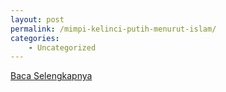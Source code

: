 ```yaml
---
layout: post
permalink: /mimpi-kelinci-putih-menurut-islam/
categories:
    - Uncategorized
---
```


[Baca Selengkapnya](/07)